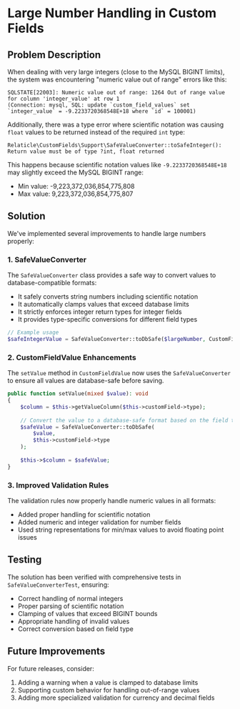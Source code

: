 # Large Number Handling in Custom Fields

## Problem Description

When dealing with very large integers (close to the MySQL BIGINT limits), the system was encountering "numeric value out of range" errors like this:

```
SQLSTATE[22003]: Numeric value out of range: 1264 Out of range value for column 'integer_value' at row 1 
(Connection: mysql, SQL: update `custom_field_values` set `integer_value` = -9.2233720368548E+18 where `id` = 100001)
```

Additionally, there was a type error where scientific notation was causing `float` values to be returned instead of the required `int` type:

```
Relaticle\CustomFields\Support\SafeValueConverter::toSafeInteger(): Return value must be of type ?int, float returned
```

This happens because scientific notation values like `-9.2233720368548E+18` may slightly exceed the MySQL BIGINT range:
- Min value: -9,223,372,036,854,775,808
- Max value: 9,223,372,036,854,775,807

## Solution

We've implemented several improvements to handle large numbers properly:

### 1. SafeValueConverter

The `SafeValueConverter` class provides a safe way to convert values to database-compatible formats:

- It safely converts string numbers including scientific notation
- It automatically clamps values that exceed database limits 
- It strictly enforces integer return types for integer fields
- It provides type-specific conversions for different field types

```php
// Example usage
$safeIntegerValue = SafeValueConverter::toDbSafe($largeNumber, CustomFieldType::NUMBER);
```

### 2. CustomFieldValue Enhancements

The `setValue` method in `CustomFieldValue` now uses the `SafeValueConverter` to ensure all values are database-safe before saving.

```php
public function setValue(mixed $value): void
{
    $column = $this->getValueColumn($this->customField->type);
    
    // Convert the value to a database-safe format based on the field type
    $safeValue = SafeValueConverter::toDbSafe(
        $value, 
        $this->customField->type
    );
    
    $this->$column = $safeValue;
}
```

### 3. Improved Validation Rules

The validation rules now properly handle numeric values in all formats:

- Added proper handling for scientific notation
- Added numeric and integer validation for number fields
- Used string representations for min/max values to avoid floating point issues

## Testing

The solution has been verified with comprehensive tests in `SafeValueConverterTest`, ensuring:
- Correct handling of normal integers
- Proper parsing of scientific notation
- Clamping of values that exceed BIGINT bounds
- Appropriate handling of invalid values
- Correct conversion based on field type

## Future Improvements

For future releases, consider:
1. Adding a warning when a value is clamped to database limits
2. Supporting custom behavior for handling out-of-range values
3. Adding more specialized validation for currency and decimal fields
